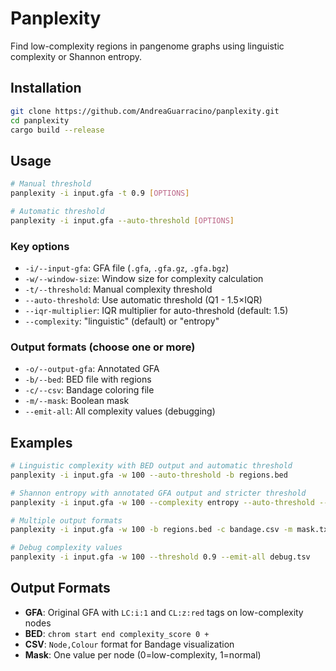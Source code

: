 # Panplexity

Find low-complexity regions in pangenome graphs using linguistic complexity or Shannon entropy.

## Installation

```bash
git clone https://github.com/AndreaGuarracino/panplexity.git
cd panplexity
cargo build --release
```

## Usage

```bash
# Manual threshold
panplexity -i input.gfa -t 0.9 [OPTIONS]

# Automatic threshold
panplexity -i input.gfa --auto-threshold [OPTIONS]
```

### Key options
- `-i/--input-gfa`: GFA file (`.gfa`, `.gfa.gz`, `.gfa.bgz`)
- `-w/--window-size`: Window size for complexity calculation
- `-t/--threshold`: Manual complexity threshold
- `--auto-threshold`: Use automatic threshold (Q1 - 1.5×IQR)
- `--iqr-multiplier`: IQR multiplier for auto-threshold (default: 1.5)
- `--complexity`: "linguistic" (default) or "entropy"

### Output formats (choose one or more)

- `-o/--output-gfa`: Annotated GFA
- `-b/--bed`: BED file with regions
- `-c/--csv`: Bandage coloring file
- `-m/--mask`: Boolean mask
- `--emit-all`: All complexity values (debugging)

## Examples

```bash
# Linguistic complexity with BED output and automatic threshold
panplexity -i input.gfa -w 100 --auto-threshold -b regions.bed

# Shannon entropy with annotated GFA output and stricter threshold
panplexity -i input.gfa -w 100 --complexity entropy --auto-threshold --iqr-multiplier 3.0 -o output.gfa

# Multiple output formats
panplexity -i input.gfa -w 100 -b regions.bed -c bandage.csv -m mask.txt

# Debug complexity values
panplexity -i input.gfa -w 100 --threshold 0.9 --emit-all debug.tsv
```

## Output Formats

- **GFA**: Original GFA with `LC:i:1` and `CL:z:red` tags on low-complexity nodes
- **BED**: `chrom start end complexity_score 0 +`
- **CSV**: `Node,Colour` format for Bandage visualization
- **Mask**: One value per node (0=low-complexity, 1=normal)
